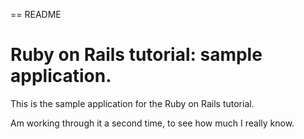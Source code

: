 == README

# Ruby on Rails tutorial:  sample application.

This is the sample application for the Ruby on Rails tutorial.  

Am working through it a second time, to see how much I really know.  